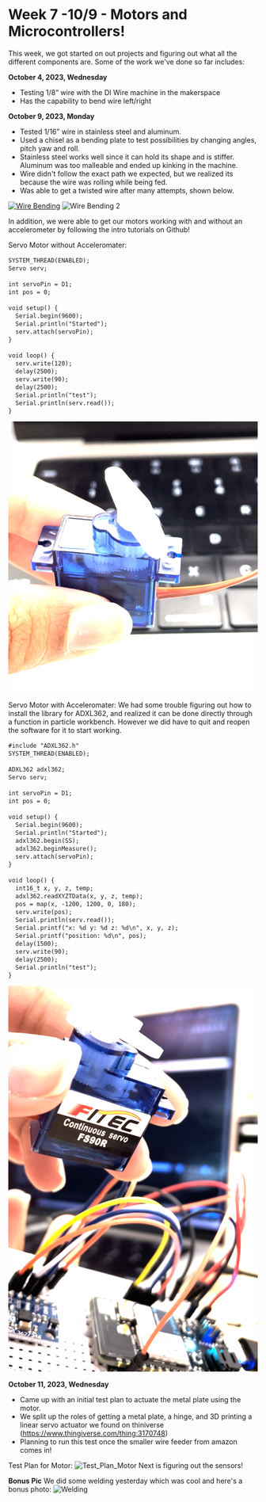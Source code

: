 # Week 7 -10/9 - Motors and Microcontrollers! #

This week, we got started on out projects and figuring out what all the different components are. 
Some of the work we've done so far includes:

**October 4, 2023, Wednesday**
- Testing 1/8” wire with the DI Wire machine in the makerspace 
- Has the capability to bend wire left/right

**October 9, 2023, Monday**
- Tested 1/16”  wire in stainless steel and aluminum.
- Used a chisel as a bending plate to test possibilities by changing angles, pitch yaw and roll.
- Stainless steel works well since it can hold its shape and is stiffer. Aluminum was too malleable and ended up kinking in the machine.
- Wire didn't follow the exact path we expected, but we realized its because the wire was rolling while being fed.
- Was able to get a twisted wire after many attempts, shown below.

[![Wire Bending](Images/Wire_Test_1.png)](https://vimeo.com/873771388?share=copy)
![Wire Bending 2](Images/Wire_Test_2.png)

In addition, we were able to get our motors working with and without an accelerometer by following the intro tutorials on Github!

Servo Motor without Acceleromater: 

```
SYSTEM_THREAD(ENABLED);
Servo serv;

int servoPin = D1;
int pos = 0;

void setup() {
  Serial.begin(9600);
  Serial.println("Started");
  serv.attach(servoPin);
}

void loop() {
  serv.write(120);
  delay(2500);
  serv.write(90);
  delay(2500);
  Serial.println("test");
  Serial.println(serv.read());
}
```
[![Servo_Motor_1](Images/Servo_Motor_1.png)](https://vimeo.com/873774727?share=copy)

Servo Motor with Acceleromater: 
We had some trouble figuring out how to install the library for ADXL362, and realized it can be done directly through a function in particle workbench. However we did have to quit and reopen the software for it to start working. 

```
#include "ADXL362.h"
SYSTEM_THREAD(ENABLED);

ADXL362 adxl362;
Servo serv;

int servoPin = D1;
int pos = 0;

void setup() {
  Serial.begin(9600);
  Serial.println("Started");
  adxl362.begin(SS);
  adxl362.beginMeasure();
  serv.attach(servoPin);
}

void loop() {
  int16_t x, y, z, temp;
  adxl362.readXYZTData(x, y, z, temp);
  pos = map(x, -1200, 1200, 0, 180);
  serv.write(pos);
  Serial.println(serv.read());
  Serial.printf("x: %d y: %d z: %d\n", x, y, z);
  Serial.printf("position: %d\n", pos);
  delay(1500);
  serv.write(90);
  delay(2500);
  Serial.println("test");
}
```
[![Servo_Accel_2](Images/Servo_Accel_2.png)](https://vimeo.com/873775362?share=copy)

**October 11, 2023, Wednesday**
- Came up with an initial test plan to actuate the metal plate using the motor.
- We split up the roles of getting a metal plate, a hinge, and 3D printing a linear servo actuator we found on thiniverse (https://www.thingiverse.com/thing:3170748)
- Planning to run this test once the smaller wire feeder from amazon comes in!

Test Plan for Motor: 
![Test_Plan_Motor](Images/Test_Plan_Motor.png)
Next is figuring out the sensors!

**Bonus Pic**
We did some welding yesterday which was cool and here's a bonus photo:
![Welding](Images/Welding.png)

